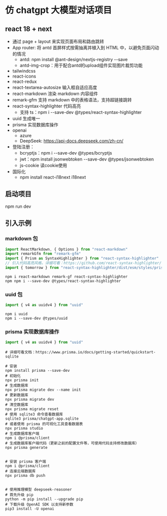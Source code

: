 # 仿 chatgpt 大模型对话项目

## react 18 + next

- 通过 page + layout 来实现页面布局和路由跳转
- App router: 将 antd 首屏样式按需抽离并植入到 HTML 中，以避免页面闪动的情况
  - antd: npm install @ant-design/nextjs-registry --save
  - antd-img-crop：用于配合antd的upload组件实现图片裁剪功能
- tailwindcss
- react-icons
- react-redux
- react-textarea-autosize 输入框自适应高度
- react-markdown 渲染 markdown 内容组件
- remark-gfm 支持 markdown 中的表格语法，支持超链接跳转
- react-syntax-highlighter 代码高亮
  - 支持 ts：npm i --save-dev @types/react-syntax-highlighter
- uuid 生成唯一
- prisma 实现数据库操作
- openai
  - azure
  - DeepSeek: <https://api-docs.deepseek.com/zh-cn/>
- 登陆注册：
  - bcryptjs：npm i --save-dev @types/bcryptjs
  - jwt：npm install jsonwebtoken --save-dev @types/jsonwebtoken
  - js-cookie 读cookie使用
- 国际化
  - npm install react-i18next i18next

## 启动项目

npm run dev

## 引入示例

### markdown 包

```javascript
import ReactMarkdown, { Options } from "react-markdown"
import remarkGfm from "remark-gfm"
import { Prism as SyntaxHighlighter } from "react-syntax-highlighter"
// 引入代码高亮风格，详细可看：https://github.com/react-syntax-highlighter/react-syntax-highlighter/tree/master/src/styles/prism
import { tomorrow } from "react-syntax-highlighter/dist/esm/styles/prism"
```

```shell
npm i react-markdown remark-gf react-syntax-highlighter
npm npm i --save-dev @types/react-syntax-highlighter
```

### uuid 包

```javascript
import { v4 as uuidv4 } from "uuid"
```

```shell
npm i uuid
npm i --save-dev @types/uuid
```

### prisma 实现数据库操作

```javascript
import { v4 as uuidv4 } from "uuid"
```

```shell
# 详细可看文档：https://www.prisma.io/docs/getting-started/quickstart-sqlite

# 安装
npm install prisma --save-dev
# 初始化
npx prisma init
# 生成数据库
npx prisma migrate dev --name init
# 更新数据库
npx prisma migrate dev
# 清空数据库
npx prisma migrate reset
# 使用 sqlite3 命令查看数据库
sqlite3 prisma/chatgpt-app.sqlite
# 或者使用 prisma 的可视化工具查看数据表
npx prisma studio
# 生成数据库客户端
npm i @prisma/client
# 生成数据库客户端代码（更新之前的配置文件等，可使用代码支持修改数据库）
npx prisma generate


# 安装 prisma 客户端
npm i @prisma/client
# 连接云端数据库
npx prisma db push


# 使用推理模型 deepseek-reasoner
# 首先升级 pip
python -m pip install --upgrade pip
# 下载升级 OpenAI SDK 以支持新参数
pip3 install -U openai
